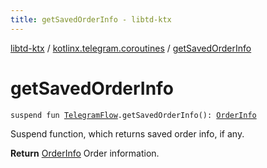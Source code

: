 ```yaml
---
title: getSavedOrderInfo - libtd-ktx
---
```


[libtd-ktx](../index.html) / [kotlinx.telegram.coroutines](index.html) / [getSavedOrderInfo](./get-saved-order-info.html)

# getSavedOrderInfo

`suspend fun `[`TelegramFlow`](../kotlinx.telegram.core/-telegram-flow/index.html)`.getSavedOrderInfo(): `[`OrderInfo`](https://tdlibx.github.io/td/docs/org/drinkless/td/libcore/telegram/TdApi.OrderInfo.html)

Suspend function, which returns saved order info, if any.

**Return**
[OrderInfo](https://tdlibx.github.io/td/docs/org/drinkless/td/libcore/telegram/TdApi.OrderInfo.html) Order information.


